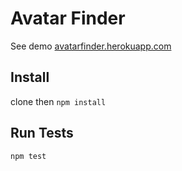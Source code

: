 Avatar Finder
============
See demo [avatarfinder.herokuapp.com](http://avatarfinder.herokuapp.com/)

Install
---------------------

clone then `npm install`

Run Tests
---------------------

`npm test`